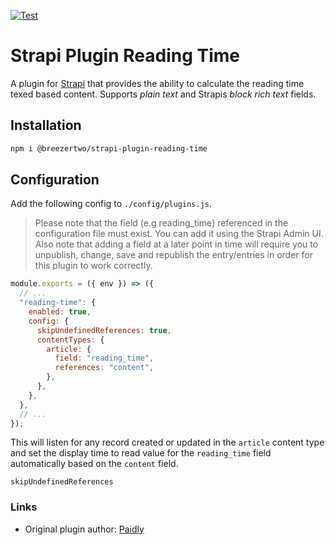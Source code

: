 [![Test](https://github.com/breezertwo/strapi-plugin-reading-time/actions/workflows/test.yaml/badge.svg)](https://github.com/breezertwo/strapi-plugin-reading-time/actions/workflows/test.yaml)

# Strapi Plugin Reading Time

A plugin for [Strapi](https://github.com/strapi/strapi) that provides the ability to calculate the reading time texed based content.
Supports _plain text_ and Strapis _block rich text_ fields.

## Installation

```bash
npm i @breezertwo/strapi-plugin-reading-time
```

## Configuration

Add the following config to `./config/plugins.js`.

> Please note that the field (e.g reading_time) referenced in the configuration file must exist. You can add it using the Strapi Admin UI. Also note that adding a field at a later point in time will require you to unpublish, change, save and republish the entry/entries in order for this plugin to work correctly.

```javascript
module.exports = ({ env }) => ({
  // ...
  "reading-time": {
    enabled: true,
    config: {
      skipUndefinedReferences: true,
      contentTypes: {
        article: {
          field: "reading_time",
          references: "content",
        },
      },
    },
  },
  // ...
});
```

This will listen for any record created or updated in the `article` content type and set the display time to read value for the `reading_time` field automatically based on the `content` field.

`skipUndefinedReferences`

### Links

- Original plugin author: [Paidly](https://github.com/Paidly/strapi-plugin-reading-time)
